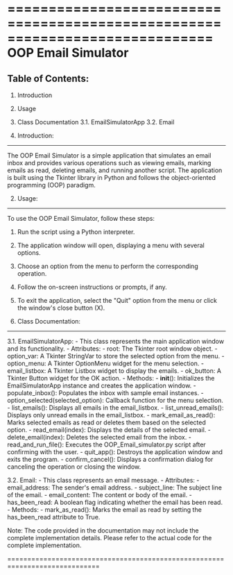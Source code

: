 =============================================================================
                            OOP Email Simulator
=============================================================================

Table of Contents:
------------------
1. Introduction
2. Usage
3. Class Documentation
    3.1. EmailSimulatorApp
    3.2. Email

1. Introduction:
----------------
The OOP Email Simulator is a simple application that simulates an email inbox and provides various operations such as viewing emails, marking emails as read, deleting emails, and running another script. The application is built using the Tkinter library in Python and follows the object-oriented programming (OOP) paradigm.

2. Usage:
---------
To use the OOP Email Simulator, follow these steps:
1. Run the script using a Python interpreter.
2. The application window will open, displaying a menu with several options.
3. Choose an option from the menu to perform the corresponding operation.
4. Follow the on-screen instructions or prompts, if any.
5. To exit the application, select the "Quit" option from the menu or click the window's close button (X).

3. Class Documentation:
-----------------------
3.1. EmailSimulatorApp:
    - This class represents the main application window and its functionality.
    - Attributes:
        - root: The Tkinter root window object.
        - option_var: A Tkinter StringVar to store the selected option from the menu.
        - option_menu: A Tkinter OptionMenu widget for the menu selection.
        - email_listbox: A Tkinter Listbox widget to display the emails.
        - ok_button: A Tkinter Button widget for the OK action.
    - Methods:
        - __init__(): Initializes the EmailSimulatorApp instance and creates the application window.
        - populate_inbox(): Populates the inbox with sample email instances.
        - option_selected(selected_option): Callback function for the menu selection.
        - list_emails(): Displays all emails in the email_listbox.
        - list_unread_emails(): Displays only unread emails in the email_listbox.
        - mark_email_as_read(): Marks selected emails as read or deletes them based on the selected option.
        - read_email(index): Displays the details of the selected email.
        - delete_email(index): Deletes the selected email from the inbox.
        - read_and_run_file(): Executes the OOP_Email_simulator.py script after confirming with the user.
        - quit_app(): Destroys the application window and exits the program.
        - confirm_cancel(): Displays a confirmation dialog for canceling the operation or closing the window.

3.2. Email:
    - This class represents an email message.
    - Attributes:
        - email_address: The sender's email address.
        - subject_line: The subject line of the email.
        - email_content: The content or body of the email.
        - has_been_read: A boolean flag indicating whether the email has been read.
    - Methods:
        - mark_as_read(): Marks the email as read by setting the has_been_read attribute to True.

Note: The code provided in the documentation may not include the complete implementation details. Please refer to the actual code for the complete implementation.

=============================================================================



